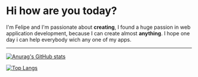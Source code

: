 # Hi how are you today?
I'm Felipe and I'm passionate about __creating__, I found a huge passion in web application development, because I can create almost __anything__.
I hope one day i can help everybody wich any one of my apps.

---

[![Anurag's GitHub stats](https://github-readme-stats.vercel.app/api?username=zefelipe19&theme=dracula)](https://github.com/anuraghazra/github-readme-stats)

[![Top Langs](https://github-readme-stats.vercel.app/api/top-langs/?username=zefelipe19&layout=compact&theme=dracula)](https://github.com/anuraghazra/github-readme-stats)
